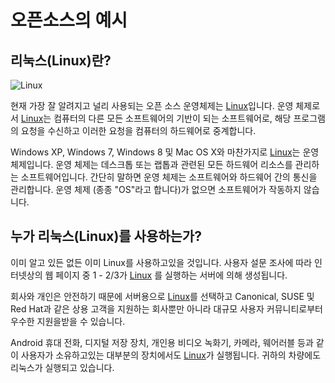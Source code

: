 오픈소스의 예시
========


## 리눅스(Linux)란?
![Linux](http://cfile8.uf.tistory.com/image/25040341580497B733A368)

현재 가장 잘 알려지고 널리 사용되는 오픈 소스 운영체제는
[Linux](https://www.linux.org/)입니다. 운영 체제로서 [Linux](https://www.linux.org/)는 컴퓨터의 다른 모든 소프트웨어의 기반이 되는 소프트웨어로, 해당 프로그램의 요청을 수신하고 이러한 요청을 컴퓨터의 하드웨어로 중계합니다.

Windows XP, Windows 7, Windows 8 및 Mac OS X와 ​​마찬가지로 [Linux](https://www.linux.org/)는 운영 체제입니다. 운영 체제는 데스크톱 또는 랩톱과 관련된 모든 하드웨어 리소스를 관리하는 소프트웨어입니다. 간단히 말하면 운영 체제는 소프트웨어와 하드웨어 간의 통신을 관리합니다. 운영 체제 (종종 "OS"라고 합니다)가 없으면 소프트웨어가 작동하지 않습니다.

## 누가 리눅스(Linux)를 사용하는가?

이미 알고 있든 없든 이미 Linux를 사용하고있을 것입니다. 사용자 설문 조사에 따라 인터넷상의 웹 페이지 중 1 - 2/3가 [Linux](https://www.linux.org/) 를 실행하는 서버에 의해 생성됩니다.

회사와 개인은 안전하기 때문에 서버용으로 [Linux](https://www.linux.org/)를 선택하고 Canonical, SUSE 및 Red Hat과 같은 상용 고객을 지원하는 회사뿐만 아니라 대규모 사용자 커뮤니티로부터 우수한 지원을받을 수 있습니다.

Android 휴대 전화, 디지털 저장 장치, 개인용 비디오 녹화기, 카메라, 웨어러블 등과 같이 사용자가 소유하고있는 대부분의 장치에서도 [Linux](https://www.linux.org/)가 실행됩니다. 귀하의 차량에도 리눅스가 실행되고 있습니다.

